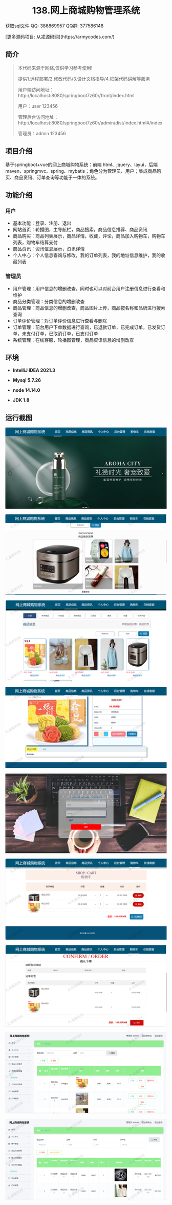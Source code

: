 <p><h1 align="center">138.网上商城购物管理系统</h1></p>

<p> 获取sql文件 QQ: 386869957 QQ群: 377586148 </p>
<p> [更多源码项目: 从戎源码网](https://armycodes.com/) </p>

## 简介

> 本代码来源于网络,仅供学习参考使用!
>
> 提供1.远程部署/2.修改代码/3.设计文档指导/4.框架代码讲解等服务
>
> 用户端访问地址：http://localhost:8080/springboot7z60r/front/index.html
> 
> 用户：user 123456
> 
> 管理后台访问地址：http://localhost:8080/springboot7z60r/admin/dist/index.html#/index
> 
> 管理员：admin 123456
>

## 项目介绍
基于springboot+vue的网上商城购物系统：前端 html、jquery、layui，后端 maven、springmvc、spring、mybatis；角色分为管理员、用户；集成商品购买、商品资讯、订单查询等功能于一体的系统。

## 功能介绍

### 用户

- 基本功能：登录、注册、退出
- 网站首页：轮播图，主导航栏，商品搜索，商品信息推荐、商品资讯
- 商品购买：商品列表展示，商品详情，收藏，评论，商品加入购物车，购物车列表，购物车结算支付
- 商品资讯：资讯信息展示，资讯详情
- 个人中心：个人信息查询与修改，我的订单列表，我的地址信息维护，我的收藏列表

### 管理员

- 用户管理：用户信息的增删改查，同时也可以对前台用户注册信息进行查看和维护
- 商品分类管理：分类信息的增删改查
- 商品管理：商品信息的增删改查，商品图片上传，商品按名称和品牌进行搜索查询
- 订单评价管理：对订单评价信息进行查看与删除
- 订单管理：前台用户下单数据进行查询，已退款订单，已完成订单，已发货订单，未支付订单，已取消订单，已支付订单
- 系统管理：在线客服，轮播图管理，商品资讯信息的增删改查

## 环境

- <b>IntelliJ IDEA 2021.3</b>

- <b>Mysql 5.7.26</b>

- <b>node 14.14.0</b>

- <b>JDK 1.8</b>

## 运行截图
![](screenshot/1.png)

![](screenshot/2.png)

![](screenshot/3.png)

![](screenshot/4.png)

![](screenshot/5.png)

![](screenshot/6.png)

![](screenshot/7.png)

![](screenshot/8.png)

![](screenshot/9.png)